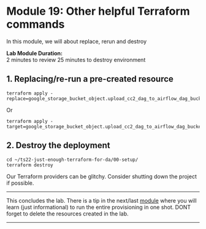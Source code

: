 # Module 19: Other helpful Terraform commands
In this module, we will about replace, rerun and destroy
<br>

**Lab Module Duration:** <br>
2 minutes to review
25 minutes to destroy environment 


## 1. Replacing/re-run a pre-created resource

```
terraform apply -replace=google_storage_bucket_object.upload_cc2_dag_to_airflow_dag_bucket
```
Or
```
terraform apply -target=google_storage_bucket_object.upload_cc2_dag_to_airflow_dag_bucket
```

## 2. Destroy the deployment

```
cd ~/ts22-just-enough-terraform-for-da/00-setup/
terraform destroy
```

Our Terraform providers can be glitchy. Consider shutting down the project if possible.

<hr>

This concludes the lab. There is a tip in the next/last [module](Module-20.md) where you will learn (just informational) to run the entire provisioning in one shot. DONT forget to delete the resources created in the lab.

<hr>
